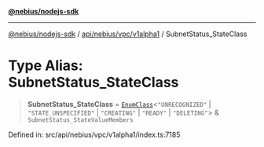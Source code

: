 [**@nebius/nodejs-sdk**](../../../../../README.md)

***

[@nebius/nodejs-sdk](../../../../../README.md) / [api/nebius/vpc/v1alpha1](../README.md) / SubnetStatus\_StateClass

# Type Alias: SubnetStatus\_StateClass

> **SubnetStatus\_StateClass** = [`EnumClass`](../../../../../runtime/protos/enum/type-aliases/EnumClass.md)\<`"UNRECOGNIZED"` \| `"STATE_UNSPECIFIED"` \| `"CREATING"` \| `"READY"` \| `"DELETING"`\> & `SubnetStatus_StateValueMembers`

Defined in: src/api/nebius/vpc/v1alpha1/index.ts:7185
